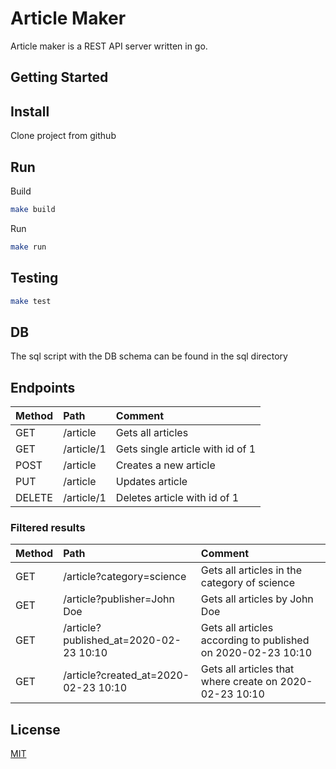 # Article Maker

Article maker is a REST API server written in go.

## Getting Started

## Install
Clone project from github



## Run
Build
```bash
make build
```
Run
```bash
make run
```
## Testing
```bash
make test
```

## DB
The sql script with the DB schema can be found in the sql directory

## Endpoints

| Method        | Path           | Comment  |
| ------------- |:-------------| :-----|
| GET     | /article | Gets all articles
| GET     | /article/1      |   Gets single article with id of 1 |
| POST | /article      |    Creates a new article |
| PUT | /article      |    Updates article |
| DELETE | /article/1      |    Deletes article with id of 1 |


### Filtered results
| Method        | Path           | Comment  |
| ------------- |:-------------| :-----|
| GET     | /article?category=science | Gets all articles in the category of science
| GET     | /article?publisher=John Doe | Gets all articles by John Doe
| GET     | /article?published_at=2020-02-23 10:10 | Gets all articles according to published on 2020-02-23 10:10
| GET     | /article?created_at=2020-02-23 10:10 | Gets all articles that where create on 2020-02-23 10:10
## License

[MIT](https://choosealicense.com/licenses/mit/)
